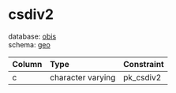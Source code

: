 # csdiv2
database: [obis](../)  
schema: [geo](geo)  

|Column|Type|Constraint|
|:---|:---|:---|
|c|character varying|pk_csdiv2 |
